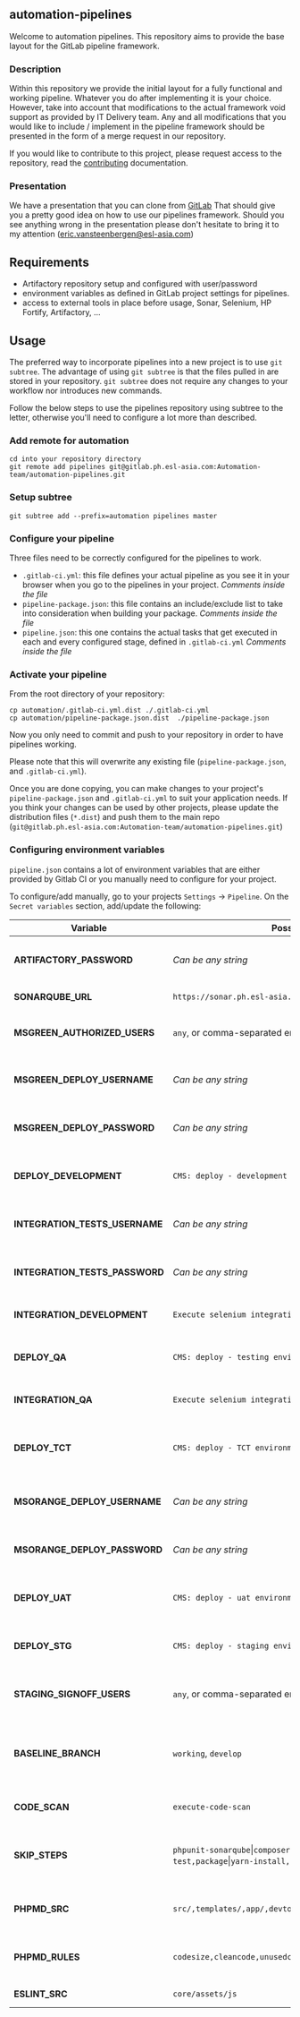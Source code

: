 ## automation-pipelines

Welcome to automation pipelines. This repository aims to provide the base
layout for the GitLab pipeline framework.

### Description
Within this repository we provide the initial layout for a fully functional
and working pipeline. Whatever you do after implementing it is your choice.
However, take into account that modifications to the actual framework
void support as provided by IT Delivery team.
Any and all modifications that you would like to include / implement in
the pipeline framework should be presented in the form of a merge request
in our repository.

If you would like to contribute to this project, please request access
to the repository, read the [contributing](./CONTRIBUTING.md) documentation.

### Presentation
We have a presentation that you can clone from [GitLab](https://gitlab.ph.esl-asia.com/Automation-team/pipelines-introduction)
That should give you a pretty good idea on how to use our pipelines
framework. Should you see anything wrong in the presentation please don't
hesitate to bring it to my attention (eric.vansteenbergen@esl-asia.com)

## Requirements
* Artifactory repository setup and configured with user/password
* environment variables as defined in GitLab project settings for pipelines.
* access to external tools in place before usage, Sonar, Selenium, HP
Fortify, Artifactory, ...

## Usage
The preferred way to incorporate pipelines into a new project is to use
`git subtree`. The advantage of using `git subtree` is that the files
pulled in are stored in your repository. `git subtree` does not require
any changes to your workflow nor introduces new commands.

Follow the below steps to use the pipelines repository using subtree to
the letter, otherwise you'll need to configure a lot more than described.
### Add remote for automation
```
cd into your repository directory
git remote add pipelines git@gitlab.ph.esl-asia.com:Automation-team/automation-pipelines.git
```
### Setup subtree
```
git subtree add --prefix=automation pipelines master
```

### Configure your pipeline
Three files need to be correctly configured for the pipelines to work.

* `.gitlab-ci.yml`: this file defines your actual pipeline as you see it in
your browser when you go to the pipelines in your project. *Comments inside
the file*
* `pipeline-package.json`: this file contains an include/exclude list to take into
consideration when building your package. *Comments inside
the file*
* `pipeline.json`: this one contains the actual tasks that get executed
in each and every configured stage, defined in `.gitlab-ci.yml` *Comments inside
the file*

### Activate your pipeline
From the root directory of your repository:
```
cp automation/.gitlab-ci.yml.dist ./.gitlab-ci.yml
cp automation/pipeline-package.json.dist  ./pipeline-package.json
```

Now you only need to commit and push to your repository in order to have
pipelines working.

Please note that this will overwrite any existing file (`pipeline-package.json`, and `.gitlab-ci.yml`).

Once you are done copying, you can make changes to your project's `pipeline-package.json` and `.gitlab-ci.yml` to suit your application needs. If you think your changes can be used by other projects, please update the distribution files (`*.dist`) and push them to the main repo (`git@gitlab.ph.esl-asia.com:Automation-team/automation-pipelines.git`)


### Configuring environment variables
`pipeline.json` contains a lot of environment variables that are either provided by Gitlab CI or you manually need to configure for your project. 

To configure/add manually, go to your projects `Settings` -> `Pipeline`. On the `Secret variables` section, add/update the following:

| Variable                         | Possible value                                                                               | Description                                                                                                |
| -------------------------------- | -------------------------------------------------------------------------------------------- | ---------------------------------------------------------------------------------------------------------- |
| **ARTIFACTORY_PASSWORD**         | _Can be any string_                                                                          | Password that will be used by your project to upload to artifactory                                        |
| **SONARQUBE_URL**                | `https://sonar.ph.esl-asia.com`                                                              | URL of the SonarQube instance.                                                                             |
| **MSGREEN_AUTHORIZED_USERS**     | `any`, or comma-separated emails                                                             | List of users that are authorized to execute a stage in `pipeline.json`                                    |
| **MSGREEN_DEPLOY_USERNAME**      | _Can be any string_                                                                          | Username used by your app to trigger deployment job in Ansible Tower.                                      |
| **MSGREEN_DEPLOY_PASSWORD**      | _Can be any string_                                                                          | Password used by your app to trigger deployment job in Ansible Tower.                                      |
| **DEPLOY_DEVELOPMENT**           | `CMS: deploy - development environment`                                                      | Ansible tower job name to execute deployment to dev environment.                                           |
| **INTEGRATION_TESTS_USERNAME**   | _Can be any string_                                                                          | Username used by your app to trigger selenium job in Ansible Tower.                                        |
| **INTEGRATION_TESTS_PASSWORD**   | _Can be any string_                                                                          | Password used by your app to trigger selenium job in Ansible Tower.                                        |
| **INTEGRATION_DEVELOPMENT**      | `Execute selenium integration tests`                                                         | Ansible tower job name to execute selenium tests.                                                          |
| **DEPLOY_QA**                    | `CMS: deploy - testing environment (QA)`                                                     | Ansible tower job name to execute deployment to QA1 environment.                                           |
| **INTEGRATION_QA**               | `Execute selenium integration tests`                                                         | Ansible tower job name to execute selenium tests.                                                          |
| **DEPLOY_TCT**                   | `CMS: deploy - TCT environment`                                                              | Ansible tower job name to execute deployment to QA2/TCT environment.                                       |
| **MSORANGE_DEPLOY_USERNAME**     | _Can be any string_                                                                          | Username used by your app to trigger deployment job in Ansible Tower.                                      |
| **MSORANGE_DEPLOY_PASSWORD**     | _Can be any string_                                                                          | Password used by your app to trigger deployment job in Ansible Tower.                                      |
| **DEPLOY_UAT**                   | `CMS: deploy - uat environment`                                                              | Ansible tower job name to execute deployment to UAT environment.                                           |
| **DEPLOY_STG**                   | `CMS: deploy - staging environment`                                                          | Ansible tower job name to execute deployment to STG environment.                                           |
| **STAGING_SIGNOFF_USERS**        | `any`, or comma-separated emails                                                             | List of users that are authorized to sign-off staging deployment                                           |
| **BASELINE_BRANCH**              | `working`, `develop`                                                                         | Baseline branch of your app to be used by SonarQube, if not specified, default value is `$CI_COMMIT_REF_NAME`.         |
| **CODE_SCAN**                    | `execute-code-scan`                                                                          | Ansible tower job name to execute HP Fortify scans.                                                        |
| **SKIP_STEPS**                   | `phpunit-sonarqube`&#124;`composer,phpunit-sonarqube`&#124;`unit test,package`&#124;`yarn-install,package`&#124;`yarn-dist`    | Skip a specific step in a stage. Comma-separated value of `stage`&#124;`step` that needs to be skipped.    |
| **PHPMD_SRC**                   | `src/,templates/,app/,devtool/`    | Comma-separated values of all paths that will be analyzed by PHPMD.    |
| **PHPMD_RULES**                   | `codesize,cleancode,unusedcode,naming,design,controversial`    | Comma-separated values of rules that will be used by PHPMD.    |
| **ESLINT_SRC**                   | `core/assets/js`    | Path to run the eslint scanner.    |